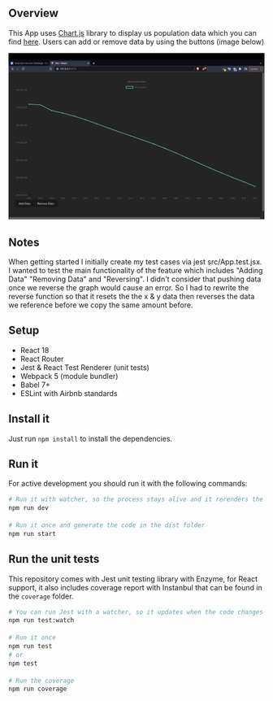 ## Overview

This App uses [Chart.js](https://www.chartjs.org/) library to display us population data which you can find [here](https://project-awesome.org/jdorfman/awesome-json-datasets#population). Users can add or remove data by using the buttons (image below)

![Screenshot](readme/graph.png)

## Notes
When getting started I initially create my test cases via jest src/App.test.jsx. I wanted to test the main functionality of the feature which includes "Adding Data" "Removing Data" and "Reversing". I didn't consider that pushing data once we reverse the graph would cause an error. So I had to rewrite the reverse function so that it resets the the x & y data then reverses the data we reference before we copy the same amount before.

## Setup
* React 18
* React Router
* Jest & React Test Renderer (unit tests)
* Webpack 5 (module bundler)
* Babel 7+
* ESLint with Airbnb standards

## Install it

Just run `npm install` to install the dependencies.

## Run it

For active development you should run it with the following commands:

```bash
# Run it with watcher, so the process stays alive and it rerenders the page every time you apply a change to the code
npm run dev

# Run it once and generate the code in the dist folder
npm run start
```

## Run the unit tests

This repository comes with Jest unit testing library with Enzyme, for React support, it also includes coverage report with Instanbul that can be found in the `coverage` folder.

```bash
# You can run Jest with a watcher, so it updates when the code changes
npm run test:watch

# Run it once
npm run test 
# or 
npm test

# Run the coverage
npm run coverage
```
